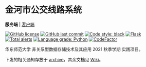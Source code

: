 # 金河市公交线路系统

**服务端** | [客户端](../../../jinhe-bus-routes-client)

[![GitHub license](https://img.shields.io/github/license/ccxxxi/jinhe-bus-routes-server)](LICENSE)
[![GitHub last commit](https://img.shields.io/github/last-commit/ccxxxi/jinhe-bus-routes-server)](../../commits)
[![Code style: black](https://img.shields.io/badge/code%20style-black-000000.svg)](https://github.com/psf/black)
[![Flask](https://img.shields.io/badge/Flask-000000?logo=flask)](https://palletsprojects.com/p/flask/)
[![Total alerts](https://img.shields.io/lgtm/alerts/g/CCXXXI/jinhe-bus-routes-server.svg?logo=lgtm&logoWidth=18)](https://lgtm.com/projects/g/CCXXXI/jinhe-bus-routes-server/alerts/)
[![Language grade: Python](https://img.shields.io/lgtm/grade/python/g/CCXXXI/jinhe-bus-routes-server.svg?logo=lgtm&logoWidth=18)](https://lgtm.com/projects/g/CCXXXI/jinhe-bus-routes-server/context:python)
[![CodeFactor](https://www.codefactor.io/repository/github/ccxxxi/jinhe-bus-routes-server/badge)](https://www.codefactor.io/repository/github/ccxxxi/jinhe-bus-routes-server)

华东师范大学 非关系型数据存储技术及其应用 2021 秋季学期 实践项目。

下发的相关通知存放于 [archive](archive)，其余文档见 [Wiki](../../wiki)。
